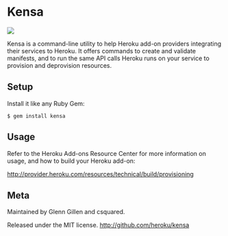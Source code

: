 # Kensa

![](https://secure.travis-ci.org/heroku/kensa.png)

Kensa is a command-line utility to help Heroku add-on providers integrating
their services to Heroku. It offers commands to create and validate manifests,
and to run the same API calls Heroku runs on your service to provision and
deprovision resources.


## Setup ######################################################################

Install it like any Ruby Gem:

    $ gem install kensa


## Usage ######################################################################

Refer to the Heroku Add-ons Resource Center for more information on usage, and
how to build your Heroku add-on:

<http://provider.heroku.com/resources/technical/build/provisioning>


## Meta #######################################################################

Maintained by Glenn Gillen and csquared.

Released under the MIT license. <http://github.com/heroku/kensa>
